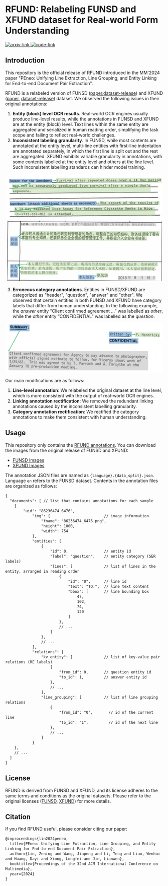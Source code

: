 # RFUND: Relabeling FUNSD and XFUND dataset for Real-world Form Understanding

<a href="https://arxiv.org/abs/2401.03472">
    <img alt="arxiv-link" src="https://img.shields.io/badge/arXiv-2401.03472-B31B1B.svg?logo=arXiv"></img>
</a>
<a href="https://github.com/ZeningLin/PEneo">
    <img alt="code-link" src="https://img.shields.io/badge/code-PEneo-black.svg?logo=GitHub"></img>
</a>


## Introduction

This repository is the official release of RFUND introduced in the MM'2024 paper "PEneo: Unifying Line Extraction, Line Grouping, and Entity Linking for End-to-end Document Pair Extraction".

RFUND is a relabeled version of FUNSD ([paper](https://ieeexplore.ieee.org/abstract/document/8892998),[dataset-release](https://guillaumejaume.github.io/FUNSD/)) and XFUND ([paper](https://aclanthology.org/2022.findings-acl.253/), [dataset-release](https://github.com/doc-analysis/XFUND)) dataset. We observed the following issues in their original annotations:

1. **Entity (block) level OCR results**. Real-world OCR engines usually produce line-level results, while the annotations in FUNSD and XFUND are at the entity (block) level. Text lines within the same entity are aggregated and serialized in human reading order, simplifying the task scope and failing to reflect real-world challenges.
2. **Inconsistent labeling granularity**. In FUNSD, while most contents are annotated at the entity level, multi-line entities with first-line indentation are annotated separately, in which the first line is split out and the rest are aggregated. XFUND exhibits variable granularity in annotations, with some contents labelled at the entity level and others at the line level. Such inconsistent labelling standards can hinder model training.
<div align="center">
<img src="assets/FUNSD_inconsistent_linking.png" width=500>
<img src="assets/XFUND_inconsistent_linking.png" width=500>
</div>

3. **Erroneous category annotations**. Entities in FUNSD/XFUND are categorized as "header", "question", "answer" and "other". We observed that certain entities in both FUNSD and XFUND have category labels that differ from human understanding. In the following example, the *answer* entity “Client confirmed agreement ...” was labelled as *other*, while the *other* entity “CONFIDENTIAL” was labelled as the *question*.
<div align="center">
<img src="assets/FUNSD_category_error.png" width=500>
</div>

Our main modifications are as follows:

1. **Line-level annotation**: We relabeled the original dataset at the line level, which is more consistent with the output of real-world OCR engines.
2. **Linking annotation rectification**: We removed the redundant linking annotations caused by the inconsistent labelling granularity.
3. **Category annotation rectification**: We rectified the category annotations to make them consistent with human understanding.


## Usage

This repository only contains the [RFUND annotations](https://github.com/SCUT-DLVCLab/RFUND/releases). You can download the images from the original release of FUNSD and XFUND:
- [FUNSD Images](https://guillaumejaume.github.io/FUNSD/)
- [XFUND Images](https://github.com/doc-analysis/XFUND/releases/tag/v1.0)

The annotation JSON files are named as `{language}.{data_split}.json`. Language `en` refers to the FUNSD dataset. Contents in the annotation files are organized as follows:
```jsonc
{
  "documents": [ // list that contains annotations for each sample
    {
        "uid": "86236474_6476",
            "img": {                        // image information
                "fname": "86236474_6476.png",
                "height": 1000,
                "width": 754
            },
            "entities": [
                {
                    "id": 0,                // entity id
                    "label": "question",    // entity category (SER labels)
                    "lines": [              // list of lines in the entity, arranged in reading order
                        {
                            "id": "0",      // line id
                            "text": "TO:",  // line text content
                            "bbox": [       // line bounding box
                                47,
                                102,
                                74,
                                120
                            ]
                        },
                        // ...
                    ]
                },
                // ...
            ],
            "relations": {
                "kv_entity": [              // list of key-value pair relations (RE labels)
                    {
                        "from_id": 0,       // question entity id
                        "to_id": 1,         // answer entity id
                    },
                    // ...
                ],
                "line_grouping": [          // list of line grouping relations
                    {
                        "from_id": "0",       // id of the current line
                        "to_id": "1",         // id of the next line
                    },
                    // ...
                ]
            }
    },
    // ...
  ]
}
```


## License
RFUND is derived from FUNSD and XFUND, and its license adheres to the same terms and conditions as the original datasets. Please refer to the original licenses ([FUNSD](https://guillaumejaume.github.io/FUNSD/work/), [XFUND](https://github.com/doc-analysis/XFUND?tab=readme-ov-file#license)) for more details.


## Citation
If you find RFUND useful, please consider citing our paper:
```
@inproceedings{lin2024peneo,
  title={PEneo: Unifying Line Extraction, Line Grouping, and Entity Linking for End-to-end Document Pair Extraction},
  author={Lin, Zening and Wang, Jiapeng and Li, Teng and Liao, Wenhui and Huang, Dayi and Xiong, Longfei and Jin, Lianwen},
  booktitle={Proceedings of the 32nd ACM International Conference on Multimedia},
  year={2024}
}
```
